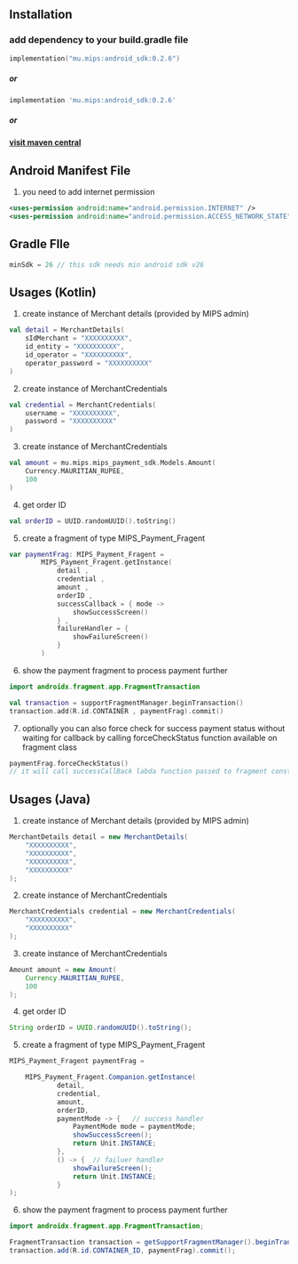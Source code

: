 ## Installation

### add dependency to your build.gradle file

```kotlin
implementation("mu.mips:android_sdk:0.2.6")
```

##### or

```groovy
implementation 'mu.mips:android_sdk:0.2.6'
```

##### or

#### [visit maven central](https://central.sonatype.com/artifact/mu.mips/android_sdk)

## Android Manifest File

1. you need to add internet permission

```xml
<uses-permission android:name="android.permission.INTERNET" />
<uses-permission android:name="android.permission.ACCESS_NETWORK_STATE" />
```

## Gradle FIle

```kotlin
minSdk = 26 // this sdk needs min android sdk v26
```

## Usages (Kotlin)

1. create instance of Merchant details (provided by MIPS admin)

```kotlin
val detail = MerchantDetails(
    sIdMerchant = "XXXXXXXXXX",
    id_entity = "XXXXXXXXXX",
    id_operator = "XXXXXXXXXX",
    operator_password = "XXXXXXXXXX"
)
```

2. create instance of MerchantCredentials

```kotlin
val credential = MerchantCredentials(
    username = "XXXXXXXXXX",
    password = "XXXXXXXXXX"
)
```

3. create instance of MerchantCredentials

```kotlin
val amount = mu.mips.mips_payment_sdk.Models.Amount(
    Currency.MAURITIAN_RUPEE,
    100
)
```

4. get order ID

```kotlin
val orderID = UUID.randomUUID().toString()
```

5. create a fragment of type MIPS_Payment_Fragent

```kotlin
var paymentFrag: MIPS_Payment_Fragent =
		MIPS_Payment_Fragent.getInstance(
		    detail ,
		    credential ,
		    amount ,
		    orderID ,
		    successCallback = { mode ->
		        showSuccessScreen()
		    } ,
		    failureHandler = {
		        showFailureScreen()
		    }
		)
```

6. show the payment fragment to process payment further

```kotlin
import androidx.fragment.app.FragmentTransaction

val transaction = supportFragmentManager.beginTransaction()
transaction.add(R.id.CONTAINER , paymentFrag).commit()
```

7.  optionally you can also force check for success payment status without waiting for callback by calling forceCheckStatus function available on fragment class

```kotlin
paymentFrag.forceCheckStatus()
// it will call successCallBack labda function passed to fragment constructor is payment is already done
```

## Usages (Java)

1. create instance of Merchant details (provided by MIPS admin)

```java
MerchantDetails detail = new MerchantDetails(
    "XXXXXXXXXX",
    "XXXXXXXXXX",
    "XXXXXXXXXX",
    "XXXXXXXXXX"
);
```

2. create instance of MerchantCredentials

```java
MerchantCredentials credential = new MerchantCredentials(
    "XXXXXXXXXX",
    "XXXXXXXXXX"
);
```

3. create instance of MerchantCredentials

```java
Amount amount = new Amount(
	Currency.MAURITIAN_RUPEE,
	100
);
```

4. get order ID

```java
String orderID = UUID.randomUUID().toString();
```

5. create a fragment of type MIPS_Payment_Fragent

```java
MIPS_Payment_Fragent paymentFrag =

	MIPS_Payment_Fragent.Companion.getInstance(
	        detail,
	        credential,
	        amount,
	        orderID,
	        paymentMode -> {   // success handler
	            PaymentMode mode = paymentMode;
	            showSuccessScreen();
	            return Unit.INSTANCE;
	        },
	        () -> {  // failuer handler
	            showFailureScreen();
	            return Unit.INSTANCE;
	        }
);
```

6. show the payment fragment to process payment further

```java
import androidx.fragment.app.FragmentTransaction;

FragmentTransaction transaction = getSupportFragmentManager().beginTransaction();
transaction.add(R.id.CONTAINER_ID, paymentFrag).commit();

```
